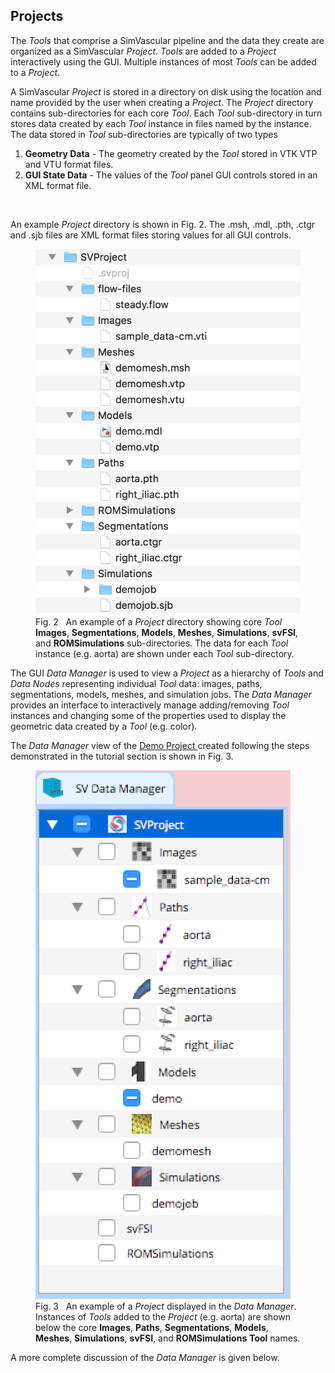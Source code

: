 ## Projects

The <i>Tools</i> that comprise a SimVascular pipeline and the data they create are organized as a SimVascular <i>Project</i>.
<i>Tools</i> are added to a <i>Project</i> interactively using the GUI. Multiple instances of most <i>Tools</i> can be
added to a <i>Project</i>.

A SimVascular <i>Project</i> is stored in a directory on disk using the location and name provided by the user when creating a <i>Project</i>.
The <i>Project</i> directory contains sub-directories for each core <i>Tool</i>. Each <i>Tool</i> sub-directory in turn stores data
created by each <i>Tool</i> instance in files named by the instance. The data stored in <i>Tool</i> sub-directories are typically of
two types

<ol>
  <li> <b>Geometry Data</b> - The geometry created by the <i>Tool</i> stored in VTK VTP and VTU format files. 
  <li> <b>GUI State Data</b> - The values of the <i>Tool</i> panel GUI controls stored in an XML format file. 
</ol>
<br>

An example <i>Project</i> directory is shown in Fig. 2. The .msh, .mdl, .pth, .ctgr and .sjb files are XML format files
storing values for all GUI controls.

<figure>
  <img class="svImg svImgSm"  src="/documentation/quickguide/images/project-dir.png">
  <figcaption class="svCaption">Fig. 2 &nbsp An example of a <i>Project</i> directory showing core <i>Tool</i> 
      <b>Images</b>, <b>Segmentations</b>, <b>Models</b>, <b>Meshes</b>, <b>Simulations</b>, <b>svFSI</b>, and 
      <b>ROMSimulations</b> sub-directories. The data for each <i>Tool</i> instance (e.g. aorta) are shown under each
      <i>Tool</i> sub-directory.
  </figcaption>
</figure>

The GUI <i> Data Manager </i> is used to view a <i>Project</i> as a hierarchy of <i>Tools</i> and <i>Data Nodes </i>
representing individual <i>Tool</i> data: images, paths, segmentations, models, meshes, and simulation jobs. The <i> Data Manager </i>
provides an interface to interactively manage adding/removing <i>Tool</i> instances and changing some of the properties used to
display the geometric data created by a <i>Tool</i> (e.g. color).

The <i> Data Manager </i> view of the
<a href="https://simtk.org/frs/download_confirm.php/file/5113/DemoProject.zip?group_id=930"> Demo Project </a>
created following the steps demonstrated in the tutorial section is shown in Fig. 3.

<figure>
  <img class="svImg svImgSm"  src="/documentation/quickguide/gui/images/demo-data-manager.png">
  <figcaption class="svCaption">Fig. 3 &nbsp An example of a <i>Project</i> displayed in the <i>Data Manager</i>. 
      Instances of <i>Tools</i> added to the <i>Project</i> (e.g. aorta) are shown below the core <b>Images</b>, <b>Paths</b>, 
      <b>Segmentations</b>, <b>Models</b>, <b>Meshes</b>, <b>Simulations</b>, <b>svFSI</b>, and 
      <b>ROMSimulations</b> <b>Tool</b> names.
  </figcaption>
</figure>

A more complete discussion of the <i> Data Manager </i> is given below.
<br>
